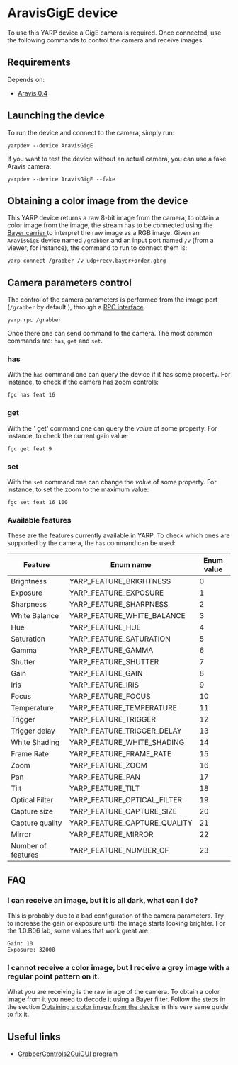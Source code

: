 # AravisGigE device
To use this YARP device a GigE camera is required. Once connected, use the following commands to control the camera and receive images.


## Requirements
Depends on:
- [Aravis 0.4](https://robots.uc3m.es/installation-guides/install-aravis.html)

## Launching the device
To run the device and connect to the camera, simply run:

`yarpdev --device AravisGigE`

If you want to test the device without an actual camera, you can use a fake Aravis camera:

`yarpdev --device AravisGigE --fake`


## Obtaining a color image from the device
This YARP device returns a raw 8-bit image from the camera, to obtain a color image from the image, the stream has to be connected using the [Bayer carrier ](http://www.yarp.it/carrier_config.html#carrier_config_bayer) to interpret the raw image as a RGB image. Given an `AravisGigE` device named `/grabber` and an input port named `/v` (from a viewer, for instance), the command to run to connect them is:

`yarp connect /grabber /v udp+recv.bayer+order.gbrg`


## Camera parameters control
The control of the camera parameters is performed from the image port (`/grabber` by default ), through a [RPC interface](http://www.yarp.it/rpc_ports.html).

`yarp rpc /grabber`

Once there one can send command to the camera. The most common commands are: `has`, `get` and `set`.

### has
With the `has` command one can query the device if it has some property. For instance, to check if the camera has zoom controls:

`fgc has feat 16`

### get
With the ' get' command one can query the *value* of some property. For instance, to check the current gain value:

`fgc get feat 9`

### set
With the `set` command one can change the *value* of some property. For instance, to set the zoom to the maximum value:

`fgc set feat 16 100`

### Available features
These are the features currently available in YARP. To check which ones are supported by the camera, the `has` command can be used:

| Feature | Enum name | Enum value |
| --- | --- | ---|
| Brightness | YARP_FEATURE_BRIGHTNESS | 0 |
| Exposure |YARP_FEATURE_EXPOSURE | 1 |
| Sharpness | YARP_FEATURE_SHARPNESS | 2 |
| White Balance | YARP_FEATURE_WHITE_BALANCE | 3 |
| Hue | YARP_FEATURE_HUE | 4 |
| Saturation | YARP_FEATURE_SATURATION | 5 |
| Gamma |YARP_FEATURE_GAMMA | 6 |
| Shutter |YARP_FEATURE_SHUTTER | 7 |
| Gain |YARP_FEATURE_GAIN | 8 |
| Iris |YARP_FEATURE_IRIS | 9 |
| Focus |YARP_FEATURE_FOCUS | 10 |
| Temperature |YARP_FEATURE_TEMPERATURE | 11 |
| Trigger |YARP_FEATURE_TRIGGER | 12 |
| Trigger delay |YARP_FEATURE_TRIGGER_DELAY | 13 |
| White Shading |YARP_FEATURE_WHITE_SHADING | 14 |
| Frame Rate |YARP_FEATURE_FRAME_RATE | 15 |
| Zoom | YARP_FEATURE_ZOOM | 16 |
| Pan |YARP_FEATURE_PAN | 17 |
| Tilt |YARP_FEATURE_TILT | 18 |
| Optical Filter |YARP_FEATURE_OPTICAL_FILTER | 19 |
| Capture size | YARP_FEATURE_CAPTURE_SIZE | 20 |
| Capture quality | YARP_FEATURE_CAPTURE_QUALITY | 21 |
| Mirror | YARP_FEATURE_MIRROR | 22 |
| Number of features | YARP_FEATURE_NUMBER_OF | 23 |

## FAQ

### I can receive an image, but it is all dark, what can I do?

This is probably due to a bad configuration of the camera parameters. Try to increase the gain or exposure until the image starts looking brighter. For the 1.0.B06 lab, some values that work great are:

```
Gain: 10
Exposure: 32000
```

### I cannot receive a color image, but I receive a grey image with a regular point pattern on it.

What you are receiving is the raw image of the camera. To obtain a color image from it you need to decode it using a Bayer filter. Follow the steps in the section [Obtaining a color image from the device](#obtaining-a-color-image-from-the-device) in this very same guide to fix it.


## Useful links

* [GrabberControls2GuiGUI](/programs/grabberControls2Gui) program
